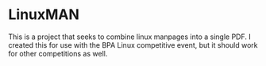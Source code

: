 # LinuxMAN
This is a project that seeks to combine linux manpages into a single PDF.
I created this for use with the BPA Linux competitive event, but it should work for other competitions as well.
